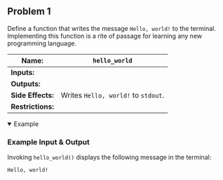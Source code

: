 ## Problem 1

Define a function that writes the message `Hello, world!` to the terminal.
Implementing this function is a rite of passage for learning any new programming language.

| **Name:**         | `hello_world`                       |
| ----------------- | ----------------------------------- |
| **Inputs:**       |                                     |
| **Outputs:**      |                                     |
| **Side Effects:** | Writes `Hello, world!` to `stdout`. |
| **Restrictions:** |                                     |

<details open><summary>Example</summary>

### Example Input & Output

Invoking `hello_world()` displays the following message in the terminal:
```
Hello, world!
```

</details>
